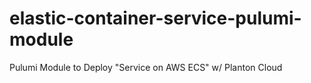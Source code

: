 # elastic-container-service-pulumi-module
Pulumi Module to Deploy "Service on AWS ECS" w/ Planton Cloud
